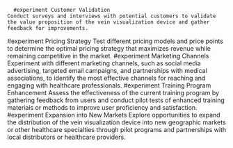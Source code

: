       #experiment Customer Validation
	Conduct surveys and interviews with potential customers to validate the value proposition of the vein visualization device and gather feedback for improvements.
#experiment Pricing Strategy
	Test different pricing models and price points to determine the optimal pricing strategy that maximizes revenue while remaining competitive in the market.
#experiment Marketing Channels
	Experiment with different marketing channels, such as social media advertising, targeted email campaigns, and partnerships with medical associations, to identify the most effective channels for reaching and engaging with healthcare professionals.
#experiment Training Program Enhancement
	Assess the effectiveness of the current training program by gathering feedback from users and conduct pilot tests of enhanced training materials or methods to improve user proficiency and satisfaction.
#experiment Expansion into New Markets
	Explore opportunities to expand the distribution of the vein visualization device into new geographic markets or other healthcare specialties through pilot programs and partnerships with local distributors or healthcare providers.

